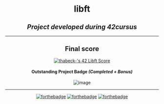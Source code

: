 <h1 align=center>
	<b>libft</b>
</h1>

<h2 align=center>
	 <i> Project developed during 42cursus</i>
</h2>

---
<div align=center>
<h2>
	Final score
</h2>
  
[![thabeck-'s 42 Libft Score](https://badge42.vercel.app/api/v2/cl2hoyg3r006009lf8tkpldta/project/2551618)](https://github.com/JaeSeoKim/badge42)

  <h4>Outstanding Project Badge <i>(Completed + Bonus) </i></h4>
  
![image](https://user-images.githubusercontent.com/83835069/165975471-80240978-ff7a-4926-a01d-1f19d090528f.png)

---

  [![forthebadge](https://forthebadge.com/images/badges/made-with-c.svg)](https://forthebadge.com) 
  [![forthebadge](https://forthebadge.com/images/badges/built-with-love.svg)](https://forthebadge.com) 
  [![forthebadge](https://forthebadge.com/images/badges/powered-by-coffee.svg)](https://forthebadge.com)
 
</div>
